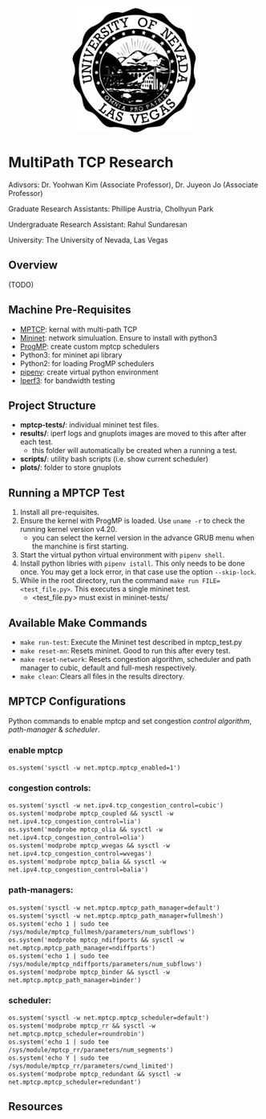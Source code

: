 <p align="center">
  <img src="./assets/imgs/unlv-emblem.png" width="250" />
</p>

# MultiPath TCP Research

Adivsors: Dr. Yoohwan Kim (Associate Professor), Dr. Juyeon Jo (Associate Professor)

Graduate Research Assistants: Phillipe Austria, Cholhyun Park

Undergraduate Research Assistant: Rahul Sundaresan

University: The University of Nevada, Las Vegas

## Overview

(TODO)

## Machine Pre-Requisites
* [MPTCP](https://multipath-tcp.org): kernal with multi-path TCP
* [Mininet](http://mininet.org): network simuluation. Ensure to install with python3
* [ProgMP](https://progmp.net): create custom mptcp schedulers
* Python3: for mininet api library
* Python2: for loading ProgMP schedulers
* [pipenv](https://pypi.org/project/pipenv): create virtual python environment
* [Iperf3](https://iperf.fr): for bandwidth testing

## Project Structure

* **mptcp-tests/**: individual mininet test files.
* **results/**: iperf logs and gnuplots images are moved to this after after each test.
    - this folder will automatically be created when a running a test.
* **scripts/**: utility bash scripts (i.e. show current scheduler)
* **plots/**: folder to store gnuplots

## Running a MPTCP Test

1. Install all pre-requisites.
2. Ensure the kernel with ProgMP is loaded. Use `uname -r` to check the running kernel version v4.20.
    - you can select the kernel version in the advance GRUB menu when the manchine is first starting.
4. Start the virtual python virtual environment with `pipenv shell`.
5. Install python libries with `pipenv istall`. This only needs to be done once. You may get a lock error, in that case use the option `--skip-lock`.
6. While in the root directory, run the command `make run FILE=<test_file.py>`. This executes a single mininet test.
    - <test_file.py> must exist in mininet-tests/

## Available Make Commands

* `make run-test`: Execute the Mininet test described in mptcp_test.py
* `make reset-mn`: Resets mininet. Good to run this after every test.
* `make reset-network`: Resets congestion algorithm, scheduler and path manager to cubic, default and full-mesh respectively.
* `make clean`: Clears all files in the results directory.

## MPTCP Configurations

Python commands to enable mptcp and set congestion *control algorithm*, *path-manager* & *scheduler*.

### enable mptcp
```
os.system('sysctl -w net.mptcp.mptcp_enabled=1')
```

### congestion controls:
```
os.system('sysctl -w net.ipv4.tcp_congestion_control=cubic')
os.system('modprobe mptcp_coupled && sysctl -w net.ipv4.tcp_congestion_control=lia')
os.system('modprobe mptcp_olia && sysctl -w net.ipv4.tcp_congestion_control=olia')
os.system('modprobe mptcp_wvegas && sysctl -w net.ipv4.tcp_congestion_control=wvegas')
os.system('modprobe mptcp_balia && sysctl -w net.ipv4.tcp_congestion_control=balia')
```

### path-managers:
```
os.system('sysctl -w net.mptcp.mptcp_path_manager=default')
os.system('sysctl -w net.mptcp.mptcp_path_manager=fullmesh')
os.system('echo 1 | sudo tee /sys/module/mptcp_fullmesh/parameters/num_subflows')
os.system('modprobe mptcp_ndiffports && sysctl -w net.mptcp.mptcp_path_manager=ndiffports')
os.system('echo 1 | sudo tee /sys/module/mptcp_ndiffports/parameters/num_subflows')
os.system('modprobe mptcp_binder && sysctl -w net.mptcp.mptcp_path_manager=binder')
```

### scheduler:
```
os.system('sysctl -w net.mptcp.mptcp_scheduler=default')
os.system('modprobe mptcp_rr && sysctl -w net.mptcp.mptcp_scheduler=roundrobin')
os.system('echo 1 | sudo tee /sys/module/mptcp_rr/parameters/num_segments')
os.system('echo Y | sudo tee /sys/module/mptcp_rr/parameters/cwnd_limited')
os.system('modprobe mptcp_redundant && sysctl -w net.mptcp.mptcp_scheduler=redundant')
```

## Resources
